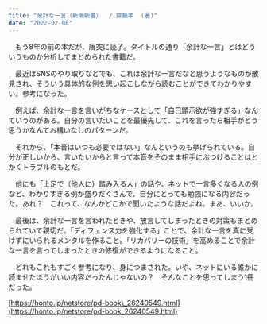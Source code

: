 ```yaml
---
title: "余計な一言（新潮新書）  / 齋藤孝  (著)"
date: "2022-02-08"
---
```


　もう8年の前の本だが、唐突に読了。タイトルの通り「余計な一言」とはどういうものか分析してまとめられた書籍だ。

　最近はSNSのやり取りなどでも、これは余計な一言だなと思うようなものが散見され、そういう具体的な例を思い起こしながら読むことができてわかりやすい。参考になった。

　例えば、余計な一言を言いがちなケースとして「自己顕示欲が強すぎる」なんていうのがある。自分の言いたいことを最優先して、これを言ったら相手がどう思うかなんてお構いなしのパターンだ。

　それから、「本音はいつも必要ではない」なんというのも挙げられている。自分が正しいから、言いたいからと言って本音をそのまま相手にぶつけることはとかくトラブルのもとだ。

　他にも「土足で（他人に）踏み入る人」の話や、ネットで一言多くなる人の例など、わかりすぎる例が盛りだくさんで、自分にとっても勉強になる内容だった。あれ？　これって、なんかどこかで聞いたような話だよね。まあ、いいか。

　最後は、余計な一言を言われたときや、放言してしまったときの対策もまとめられていて親切だ。「ディフェンス力を強化する」ことで、余計な一言を真に受けずにいられるメンタルを作ること。「リカバリーの技術」を高めることで余計な一言を言ってしまったときの修復ができるようになること。

　どれもこれもすごく参考になり、身につまされた。いや、ネットにいる誰かに読ませたほうがいい内容だったんじゃないの？　そんなことを思ってしまう1冊だった。

[https://honto.jp/netstore/pd-book\_26240549.html](https://honto.jp/netstore/pd-book_26240549.html)
